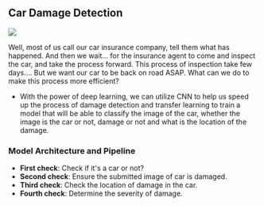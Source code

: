 ## Car Damage Detection
![](https://i.postimg.cc/QxXyrw3s/uploaded2.gif)

Well, most of us call our car insurance company, tell them what has happened. And then we wait... for the insurance agent to come and inspect the car,
and take the process forward. This process of inspection take few days.... But we want our car to be back on road ASAP. What can we do to make this process more efficient?

- With the power of deep learning, we can utilize CNN to help us speed up the process of damage detection and transfer learning to train a model that will be able to classify the image of the car, 
  whether the image is the car or not, damage or not and what is the location of the damage.
  
  
### Model Architecture and Pipeline

- **First check**: Check if it's a car or not?
- **Second check**: Ensure the submitted image of car is damaged.
- **Third check**: Check the location of damage in the car.
- **Fourth check**: Determine the severity of damage. 





